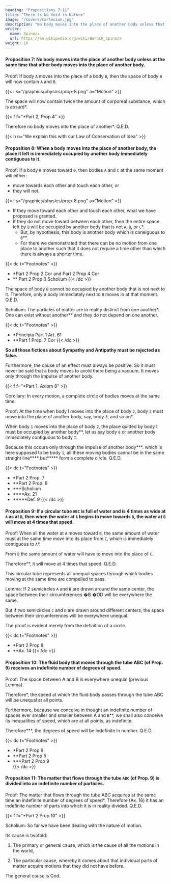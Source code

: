 ```yaml
---
heading: "Propositions 7-11"
title: "There is No Void in Nature"
image: "/covers/cartesian.jpg"
description: "No body moves into the place of another body unless that other body moves into the place of another body at the same time"
writer:
  name: Spinoza
  url: https://en.wikipedia.org/wiki/Baruch_Spinoza
weight: 10
---
```




#### Proposition 7: No body moves into the place of another body unless at the same time that other body moves into the place of another body.

Proof: If body `A` moves into the place of a body `B`, then the space of body `B` will now contain `A` and `B`.

{{< i s="/graphics/physics/prop-8.png" a="Motion" >}}

<!-- not give up its place. -->

<!-- which I suppose to be equal to A and which does not give way from its own place.  -->

<!-- Therefore the space that contained only B, by hypothesis,  -->

The space will now contain twice the amount of corporeal substance, which is absurd*.

{{< f f="*Part 2, Prop 4" >}}


Therefore no body moves into the place of another*. Q.E.D.

{{< n n="We explain this with our Law of Conservation of Idea" >}}
 


#### Proposition 8: When a body moves into the place of another body, the place it left is immediately occupied by another body immediately contiguous to it.

<!-- Z [Splnoza probably refers to the Dutch translation of Descartes's letters Brieven, tr J H. Glazemaker,
Amsterdam, 1661. The letter mentioned IS probably to Clerseiier, JunelJuly 1646, AT4, 445-447 ] 
Part 2, Proposition 9 157 -->

Proof: If a body `B` moves toward `0`, then bodies `A` and `C` at the same moment will either:
- move towards each other and touch each other, or
- they will not. 

{{< i s="/graphics/physics/prop-8.png" a="Motion" >}}

- If they move toward each other and touch each other, what we have proposed is granted. 
- If they do not move toward between each other, then the entire space left by `B` will be occupied by another body that is not `A`, `B`, or `C`*.
  - But, by hypothesis, this body is another body which is coneiguous to `B`**.
  - For there we demonstrated that there can be no motion from one place to another such that it does not require a time other than which there is always a shorter time. 

{{< dc t="Footnotes" >}}
- *Part 2 Prop 2 Cor  and Part 2 Prop 4 Cor
- ** Part 2 Prop 6 Scholium 
{{< /dc >}}


The space of body `B` cannot be occupied by another body that is not next to it. Therefore, only a body immediately next to `B` moves in at that moment. Q.E.D.

Scholium: The particles of matter are in reality distinct from one another*. One can exist without another** and they do not depend on one another.

{{< dc t="Footnotes" >}}
- *Principia Part 1 Art. 61 
- **Part 1 Prop. 7 Cor
{{< /dc >}}



**So all those fictions about Sympathy and Antipathy must be rejected as false.** 

Furthermore, the cause of an effect must always be positive. So it must never be said that a body moves to avoid there being a vacuum. It moves only through the impulse of another body.

{{< f f="*Part 1, Axiom 8" >}}



Corollary: In every motion, a complete circle of bodies moves at the same time.

Proof: At the time when body I moves into the place of body `2`, body `2` must move into the place of another body, say, body `3`, and so on*. 

When body `1` moves into the place of body `2`, the place quitted by body I must be occupied by another body**, let us say body `8` or another body immediately contiguous to body `I`.

Because this occurs only through the impulse of another body***. which is here supposed to be body `1`, all these moving bodies cannot be in the same straight line**** but***** form a complete circle. Q.E.D.

{{< dc t="Footnotes" >}}
- *Part 2 Prop. 7 
- **Part 2 Prop. 8 
- ***Scholium
- ****Ax. 21
- *****Def. 9
{{< /dc >}}



#### Proposition 9: If a circular tube `ABC` is full of water and is 4 times as wide at `A` as at `B`, then when the water at `A` begins to move towards `B`, the water at `B` will move at 4 times that speed.

Proof: When all the water at `A` moves toward `B`, the same amount of water must at the same time move into its place from `C`, which is immediately contiguous to `A`*.

From `B` the same amount of water will have to move into the place of `C`. 

Therefore**, it will move at 4 times that speed. Q.E.D.

This circular tube represents all unequal spaces through which bodies moving at the same time are compelled to pass. 

<!-- ; for the proof will be the same in the other cases. -->

Lemma: If 2 semicircles `A` and `B` are drawn around the same center, the space between their circumferences �B �OD will be everywhere the same. 

But if two semicircles `C` and `D` are drawn around different centers, the space between their circumferences will be everywhere unequal.

The proof is evident merely from the definition of a circle.

{{< dc t="Footnotes" >}}
- *Part 2 Prop 8
- **Ax. 14 
{{< /dc >}}



#### Proposition 10: The fluid body that moves through the tube ABC (of Prop. 9) receives an indefinite number of degrees of speed.

Proof: The space between A and B is everywhere unequal (previous Lemma).

Therefore*, the speed at which the fluid body passes through the tube ABC will be unequal at all points. 

Furthermore, because we conceive in thought an indefinite number of spaces ever smaller and smaller between A and `B`**, we shall also conceive its inequalities of speed, which are at all points, as indefinite. 

Therefore***, the degrees of speed will be indefinite in number. Q.E.D.


{{< dc t="Footnotes" >}}
- *Part 2 Prop 9 
- **Part 2 Prop 5
- ***Part 2 Prop 9   
{{< /dc >}}



#### Proposition 11: The matter that flows through the tube `ABC` (of Prop. 9) is divided into an indefinite number of particles.

Proof: The matter that flows through the tube ABC acquires at the same time an indefinite number of degrees of speed*. Therefore (Ax. 16) it has an indefinite number of parts into which it is in reality divided. Q.E.D.

{{< f f="*Part 2 Prop 10" >}}


<!-- Read Arts. 34 and 35 Part 2 of the Principia. -->

Scholium: So far we have been dealing with the nature of motion. 

Its cause is twofold:

1. The primary or general cause, which is the cause of all the motions in the world,

2. The particular cause, whereby it comes about that individual parts of matter acquire motions that they did not have before. 

The general cause is God.

<!-- As to the general cause, because we must admit nothing (Prop. 14 Part I and Schol. Prop. 15 Part 1)3 but what we clearly and distinctly perceive, and because we clearly and distinctly understand no other cause than God, the creator of matter, it is obvious that no other general cause but God must be admitted. -->

<!-- What we here say about motion must also be understood about rest.  -->